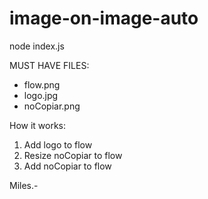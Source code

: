 # image-on-image-auto

node index.js

MUST HAVE FILES:
- flow.png
- logo.jpg
- noCopiar.png

How it works:
1. Add logo to flow
2. Resize noCopiar to flow
3. Add noCopiar to flow

Miles.-
